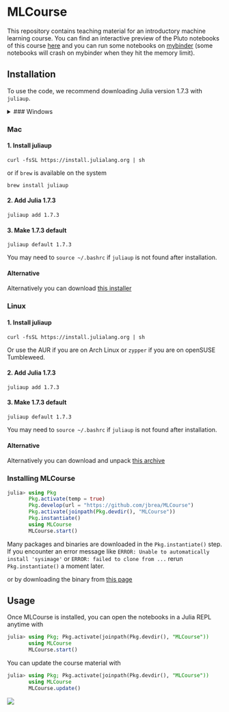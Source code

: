 # MLCourse

This repository contains teaching material for an introductory machine learning course.
You can find an interactive preview of the Pluto notebooks of this course [here](https://bio322.epfl.ch) and you can run some notebooks on [mybinder](https://mybinder.org/v2/gh/jbrea/MLCourse/binder?urlpath=pluto/open?path%3D/home/jovyan/MLCourse/index.jl) (some notebooks will crash on mybinder when they hit the memory limit).

## Installation

To use the code, we recommend downloading Julia version 1.7.3 with `juliaup`.

<details>
<summary>### Windows</summary>
#### 1. Install juliaup
```
winget install julia -s msstore
```
#### 2. Add Julia 1.7.3
```
juliaup add 1.7.3
```
#### 3. Make 1.7.3 default
```
juliaup default 1.7.3
```

#### Alternative
Alternatively you can download [this installer](https://julialang-s3.julialang.org/bin/winnt/x64/1.7/julia-1.7.3-win64.exe).
</details>

### Mac
#### 1. Install juliaup
```
curl -fsSL https://install.julialang.org | sh
```
or if `brew` is available on the system
```
brew install juliaup
```
#### 2. Add Julia 1.7.3
```
juliaup add 1.7.3
```
#### 3. Make 1.7.3 default
```
juliaup default 1.7.3
```
You may need to `source ~/.bashrc` if `juliaup` is not found after installation.

#### Alternative
Alternatively you can download [this installer](https://julialang-s3.julialang.org/bin/mac/x64/1.7/julia-1.7.3-mac64.dmg)

### Linux
#### 1. Install juliaup

```
curl -fsSL https://install.julialang.org | sh
```
Or use the AUR if you are on Arch Linux or `zypper` if you are on openSUSE Tumbleweed.
#### 2. Add Julia 1.7.3
```
juliaup add 1.7.3
```
#### 3. Make 1.7.3 default
```
juliaup default 1.7.3
```
You may need to `source ~/.bashrc` if `juliaup` is not found after installation.

#### Alternative
Alternatively you can download and unpack [this archive](https://julialang-s3.julialang.org/bin/linux/x64/1.7/julia-1.7.3-linux-x86_64.tar.gz)


### Installing MLCourse
```julia
julia> using Pkg
       Pkg.activate(temp = true)
       Pkg.develop(url = "https://github.com/jbrea/MLCourse")
       Pkg.activate(joinpath(Pkg.devdir(), "MLCourse"))
       Pkg.instantiate()
       using MLCourse
       MLCourse.start()
```
Many packages and binaries are downloaded in the `Pkg.instantiate()` step.
If you encounter an error message like `ERROR: Unable to automatically install
'sysimage'` or `ERROR: failed to clone from ...` rerun `Pkg.instantiate()` a moment later.

or by downloading the
binary from [this page](https://julialang.org/downloads/oldreleases/)

## Usage
Once MLCourse is installed, you can open the notebooks in a Julia REPL anytime with
```julia
julia> using Pkg; Pkg.activate(joinpath(Pkg.devdir(), "MLCourse"))
       using MLCourse
       MLCourse.start()
```

You can update the course material with
```julia
julia> using Pkg; Pkg.activate(joinpath(Pkg.devdir(), "MLCourse"))
       using MLCourse
       MLCourse.update()
```

![](https://www.epfl.ch/wp/5.5/wp-content/themes/wp-theme-2018/assets/svg/epfl-logo.svg)
